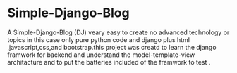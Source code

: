 # Simple-Django-Blog
A Simple-Django-Blog (DJ) veary easy to create no advanced technology or topics in this case only pure python code and django plus html
,javascript,css,and bootstrap.this project was creatd to learn the django framwork for backend and understand the model-template-view 
architacture and to put the batteries included of the framwork to test .
